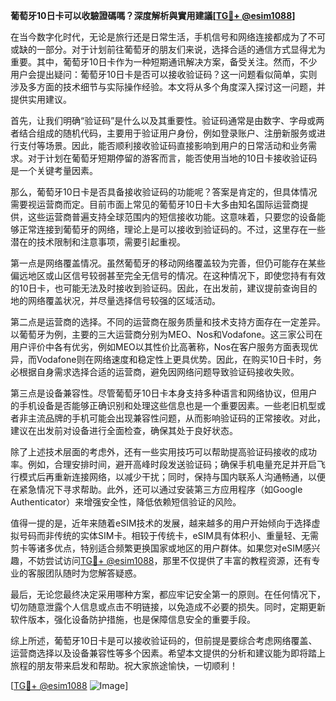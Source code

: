 **葡萄牙10日卡可以收驗證碼嗎？深度解析與實用建議[[TG💪+ @esim1088](https://t.me/s/esim1088)]**

在当今数字化时代，无论是旅行还是日常生活，手机信号和网络连接都成为了不可或缺的一部分。对于计划前往葡萄牙的朋友们来说，选择合适的通信方式显得尤为重要。其中，葡萄牙10日卡作为一种短期通讯解决方案，备受关注。然而，不少用户会提出疑问：葡萄牙10日卡是否可以接收验证码？这一问题看似简单，实则涉及多方面的技术细节与实际操作经验。本文将从多个角度深入探讨这一问题，并提供实用建议。

首先，让我们明确“验证码”是什么以及其重要性。验证码通常是由数字、字母或两者结合组成的随机代码，主要用于验证用户身份，例如登录账户、注册新服务或进行支付等场景。因此，能否顺利接收验证码直接影响到用户的日常活动和业务需求。对于计划在葡萄牙短期停留的游客而言，能否使用当地的10日卡接收验证码是一个关键考量因素。

那么，葡萄牙10日卡是否具备接收验证码的功能呢？答案是肯定的，但具体情况需要视运营商而定。目前市面上常见的葡萄牙10日卡大多由知名国际运营商提供，这些运营商普遍支持全球范围内的短信接收功能。这意味着，只要您的设备能够正常连接到葡萄牙的网络，理论上是可以接收到验证码的。不过，这里存在一些潜在的技术限制和注意事项，需要引起重视。

第一点是网络覆盖情况。虽然葡萄牙的移动网络覆盖较为完善，但仍可能存在某些偏远地区或山区信号较弱甚至完全无信号的情况。在这种情况下，即使您持有有效的10日卡，也可能无法及时接收到验证码。因此，在出发前，建议提前查询目的地的网络覆盖状况，并尽量选择信号较强的区域活动。

第二点是运营商的选择。不同的运营商在服务质量和技术支持方面存在一定差异。以葡萄牙为例，主要的三大运营商分别为MEO、Nos和Vodafone。这三家公司在用户评价中各有优劣，例如MEO以其性价比高著称，Nos在客户服务方面表现优异，而Vodafone则在网络速度和稳定性上更具优势。因此，在购买10日卡时，务必根据自身需求选择合适的运营商，避免因网络问题导致验证码接收失败。

第三点是设备兼容性。尽管葡萄牙10日卡本身支持多种语言和网络协议，但用户的手机设备是否能够正确识别和处理这些信息也是一个重要因素。一些老旧机型或者非主流品牌的手机可能会出现兼容性问题，从而影响验证码的正常接收。对此，建议在出发前对设备进行全面检查，确保其处于良好状态。

除了上述技术层面的考虑外，还有一些实用技巧可以帮助提高验证码接收的成功率。例如，合理安排时间，避开高峰时段发送验证码；确保手机电量充足并开启飞行模式后再重新连接网络，以减少干扰；同时，保持与国内联系人沟通畅通，以便在紧急情况下寻求帮助。此外，还可以通过安装第三方应用程序（如Google Authenticator）来增强安全性，降低依赖短信验证的风险。

值得一提的是，近年来随着eSIM技术的发展，越来越多的用户开始倾向于选择虚拟号码而非传统的实体SIM卡。相较于传统卡，eSIM具有体积小、重量轻、无需剪卡等诸多优点，特别适合频繁更换国家或地区的用户群体。如果您对eSIM感兴趣，不妨尝试访问[TG💪+ @esim1088](https://t.me/s/esim1088)，那里不仅提供了丰富的教程资源，还有专业的客服团队随时为您解答疑惑。

最后，无论您最终决定采用哪种方案，都应牢记安全第一的原则。在任何情况下，切勿随意泄露个人信息或点击不明链接，以免造成不必要的损失。同时，定期更新软件版本，强化设备防护措施，也是保障信息安全的重要手段。

综上所述，葡萄牙10日卡是可以接收验证码的，但前提是要综合考虑网络覆盖、运营商选择以及设备兼容性等多个因素。希望本文提供的分析和建议能为即将踏上旅程的朋友带来启发和帮助。祝大家旅途愉快，一切顺利！

[[TG💪+ @esim1088](https://t.me/s/esim1088) ![Image](https://i.postimg.cc/4NQfJmqS/Snipaste-2025-05-13-00-14-12.png)]